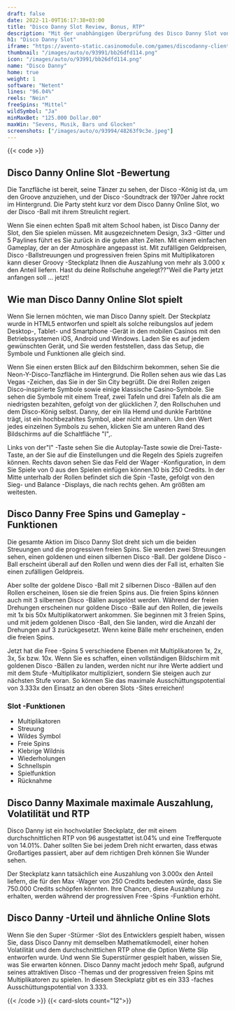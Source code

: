 ```yaml
---
draft: false
date: 2022-11-09T16:17:38+03:00
title: "Disco Danny Slot Review, Bonus, RTP"
description: "Mit der unabhängigen Überprüfung des Disco Danny Slot von Netent können Sie hier kostenlos oder echtes Geld spielen und hier einen Bonus erhalten!"
h1: "Disco Danny Slot"
iframe: "https://avento-static.casinomodule.com/games/discodanny-client/game/discodanny-client.xhtml?gameId=discodanny_not_mobile_sw&server=https%3A%2F%2Favento-game.casinomodule.com%2F&lang=en&sessId=DEMO-15979159626319401-EUR&operatorId=default&statisticEndpointURL=https://gcl.netentcdn.com/gcs/reportData&logsId=a629eadc-0308-4b42-aa6e-51241ae84348&loadStarted=1597915965302"
thumbnail: "/images/auto/o/93991/bb26dfd114.png"
icon: "/images/auto/o/93991/bb26dfd114.png"
name: "Disco Danny"
home: true
weight: 1
software: "Netent"
lines: "96.04%"
reels: "Nein"
freeSpins: "Mittel"
wildSymbol: "Ja"
minMaxBet: "125.000 Dollar.00"
maxWin: "Sevens, Musik, Bars und Glocken"
screenshots: ["/images/auto/o/93994/48263f9c3e.jpeg"]
---
```


{{< code >}}<h2>Disco Danny Online Slot -Bewertung</h2><p>Die Tanzfläche ist bereit, seine Tänzer zu sehen, der Disco -König ist da, um den Groove anzuziehen, und der Disco -Soundtrack der 1970er Jahre rockt im Hintergrund. Die Party steht kurz vor dem Disco Danny Online Slot, wo der Disco -Ball mit ihrem Streulicht regiert.</p><p>Wenn Sie einen echten Spaß mit altem School haben, ist Disco Danny der Slot, den Sie spielen müssen. Mit ausgezeichnetem Design, 3x3 -Gitter und 5 Paylines führt es Sie zurück in die guten alten Zeiten. Mit einem einfachen Gameplay, der an der Atmosphäre angepasst ist. Mit zufälligen Geldpreisen, Disco -Ballstreuungen und progressiven freien Spins mit Multiplikatoren kann dieser Groovy -Steckplatz Ihnen die Auszahlung von mehr als 3.000 x den Anteil liefern. Hast du deine Rollschuhe angelegt??"Weil die Party jetzt anfangen soll ... jetzt!</p><h2>Wie man Disco Danny Online Slot spielt</h2><p>Wenn Sie lernen möchten, wie man Disco Danny spielt. Der Steckplatz wurde in HTML5 entworfen und spielt als solche reibungslos auf jedem Desktop-, Tablet- und Smartphone -Gerät in den mobilen Casinos mit den Betriebssystemen iOS, Android und Windows. Laden Sie es auf jedem gewünschten Gerät, und Sie werden feststellen, dass das Setup, die Symbole und Funktionen alle gleich sind.</p><p>Wenn Sie einen ersten Blick auf den Bildschirm bekommen, sehen Sie die Neon-Y-Disco-Tanzfläche im Hintergrund. Die Rollen sehen aus wie das Las Vegas -Zeichen, das Sie in der Sin City begrüßt. Die drei Rollen zeigen Disco-inspirierte Symbole sowie einige klassische Casino-Symbole. Sie sehen die Symbole mit einem Treaf, zwei Tafeln und drei Tafeln als die am niedrigsten bezahlten, gefolgt von der glücklichen 7, den Rollschuhen und dem Disco-König selbst. Danny, der ein lila Hemd und dunkle Farbtöne trägt, ist ein hochbezahltes Symbol, aber nicht annähern. Um den Wert jedes einzelnen Symbols zu sehen, klicken Sie am unteren Rand des Bildschirms auf die Schaltfläche "I",.</p><p>Links von der"I" -Taste sehen Sie die Autoplay-Taste sowie die Drei-Taste-Taste, an der Sie auf die Einstellungen und die Regeln des Spiels zugreifen können. Rechts davon sehen Sie das Feld der Wager -Konfiguration, in dem Sie Spiele von 0 aus den Spielen einfügen können.10 bis 250 Credits. In der Mitte unterhalb der Rollen befindet sich die Spin -Taste, gefolgt von den Sieg- und Balance -Displays, die nach rechts gehen. Am größten am weitesten.</p><h2>Disco Danny Free Spins und Gameplay -Funktionen</h2><p>Die gesamte Aktion im Disco Danny Slot dreht sich um die beiden Streuungen und die progressiven freien Spins. Sie werden zwei Streuungen sehen, einen goldenen und einen silbernen Disco -Ball. Der goldene Disco -Ball erscheint überall auf den Rollen und wenn dies der Fall ist, erhalten Sie einen zufälligen Geldpreis.</p><p>Aber sollte der goldene Disco -Ball mit 2 silbernen Disco -Bällen auf den Rollen erscheinen, lösen sie die freien Spins aus. Die freien Spins können auch mit 3 silbernen Disco -Bällen ausgelöst werden. Während der freien Drehungen erscheinen nur goldene Disco -Bälle auf den Rollen, die jeweils mit 1x bis 50x Multiplikatorwert ankommen. Sie beginnen mit 3 freien Spins, und mit jedem goldenen Disco -Ball, den Sie landen, wird die Anzahl der Drehungen auf 3 zurückgesetzt. Wenn keine Bälle mehr erscheinen, enden die freien Spins.</p><p>Jetzt hat die Free -Spins 5 verschiedene Ebenen mit Multiplikatoren 1x, 2x, 3x, 5x bzw. 10x. Wenn Sie es schaffen, einen vollständigen Bildschirm mit goldenen Disco -Bällen zu landen, werden nicht nur ihre Werte addiert und mit dem Stufe -Multiplikator multipliziert, sondern Sie steigen auch zur nächsten Stufe voran. So können Sie das maximale Ausschüttungspotential von 3.333x den Einsatz an den oberen Slots -Sites erreichen!</p><h3>
Slot -Funktionen</h3><ul>
<li></span>
Multiplikatoren</li>
<li></span>
Streuung</li>
<li></span>
Wildes Symbol</li>
<li></span>
Freie Spins</li>
<li></span>
Klebrige Wildnis</li>
<li></span>
Wiederholungen</li>
<li></span>
Schnellspin</li>
<li></span>
Spielfunktion</li>
<li></span>
Rücknahme</li></ul><h2>Disco Danny Maximale maximale Auszahlung, Volatilität und RTP</h2><p>Disco Danny ist ein hochvolatiler Steckplatz, der mit einem durchschnittlichen RTP von 96 ausgestattet ist.04% und eine Trefferquote von 14.01%. Daher sollten Sie bei jedem Dreh nicht erwarten, dass etwas Großartiges passiert, aber auf dem richtigen Dreh können Sie Wunder sehen.</p><p>Der Steckplatz kann tatsächlich eine Auszahlung von 3.000x den Anteil liefern, die für den Max -Wager von 250 Credits bedeuten würde, dass Sie 750.000 Credits schöpfen könnten. Ihre Chancen, diese Auszahlung zu erhalten, werden während der progressiven Free -Spins -Funktion erhöht.</p><h2>Disco Danny -Urteil und ähnliche Online Slots</h2><p>Wenn Sie den Super -Stürmer -Slot des Entwicklers gespielt haben, wissen Sie, dass Disco Danny mit demselben Mathematikmodell, einer hohen Volatilität und dem durchschnittlichen RTP ohne die Option Wette Slip entworfen wurde. Und wenn Sie Superstürmer gespielt haben, wissen Sie, was Sie erwarten können. Disco Danny macht jedoch mehr Spaß, aufgrund seines attraktiven Disco -Themas und der progressiven freien Spins mit Multiplikatoren zu spielen. In diesem Steckplatz gibt es ein 333 -faches Ausschüttungspotential von 3.333.</p>{{< /code >}}
{{< card-slots count="12">}}